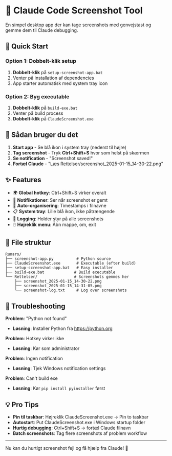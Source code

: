 # 📸 Claude Code Screenshot Tool

En simpel desktop app der kan tage screenshots med genvejstast og gemme dem til Claude debugging.

## 🚀 Quick Start

### Option 1: Dobbelt-klik setup
1. **Dobbelt-klik** på `setup-screenshot-app.bat`
2. Venter på installation af dependencies
3. App starter automatisk med system tray icon

### Option 2: Byg executable 
1. **Dobbelt-klik** på `build-exe.bat` 
2. Venter på build process
3. **Dobbelt-klik** på `ClaudeScreenshot.exe`

## 🎯 Sådan bruger du det

1. **Start app** - Se blå ikon i system tray (nederst til højre)
2. **Tag screenshot** - Tryk **Ctrl+Shift+S** hvor som helst på skærmen  
3. **Se notification** - "Screenshot saved!"
4. **Fortæl Claude** - "Læs Rettelser/screenshot_2025-01-15_14-30-22.png"

## ✨ Features

- 🌍 **Global hotkey**: Ctrl+Shift+S virker overalt
- 🔔 **Notifikationer**: Ser når screenshot er gemt
- 📁 **Auto-organisering**: Timestamps i filnavne  
- 📋 **System tray**: Lille blå ikon, ikke påtrængende
- 📝 **Logging**: Holder styr på alle screenshots
- 🖱️ **Højreklik menu**: Åbn mappe, om, exit

## 📂 File struktur
```
Runaro/
├── screenshot-app.py          # Python source
├── ClaudeScreenshot.exe       # Executable (efter build)
├── setup-screenshot-app.bat   # Easy installer
├── build-exe.bat             # Build executable  
└── Rettelser/                # Screenshots gemmes her
    ├── screenshot_2025-01-15_14-30-22.png
    ├── screenshot_2025-01-15_14-31-05.png
    └── screenshot-log.txt     # Log over screenshots
```

## 🔧 Troubleshooting

**Problem**: "Python not found"
- **Løsning**: Installer Python fra https://python.org

**Problem**: Hotkey virker ikke  
- **Løsning**: Kør som administrator

**Problem**: Ingen notification
- **Løsning**: Tjek Windows notification settings

**Problem**: Can't build exe
- **Løsning**: Kør `pip install pyinstaller` først

## 💡 Pro Tips

- **Pin til taskbar**: Højreklik ClaudeScreenshot.exe → Pin to taskbar
- **Autostart**: Put ClaudeScreenshot.exe i Windows startup folder
- **Hurtig debugging**: Ctrl+Shift+S → fortæl Claude filnavn
- **Batch screenshots**: Tag flere screenshots af problem workflow

---

Nu kan du hurtigt screenshot fejl og få hjælp fra Claude! 🎉